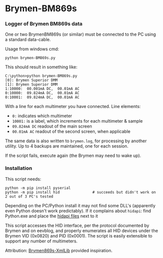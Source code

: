 # Brymen-BM869s

### Logger of Brymen BM869s data

One or two BrymenBM869s (or similar) must be connected to the PC using a standard data-cable. 

Usage from windows cmd: 
    
    python brymen-BM869s.py
    
This should result in something like:

    C:\python>python brymen-BM869s.py
    [0]: Brymen Superior DMM
    [1]: Brymen Superior DMM
    1:10000:  00.001mA DC,  00.01mA AC
    0:10000:  09.824mA DC,  00.01mA AC
    0:10001:  09.824mA DC,  00.01mA AC

With a line for each multimeter you have connected. Line elements:
- `0:` indicates which multimeter
- `10001:` is a label, which increments for each multimeter & sample
- `09.824mA DC` readout of the main screen
- `00.01mA AC` readout of the second screen, when applicable

The same data is also written to `brymen.log`, for processing by another utility. Up to 4 backups are maintained, one for each session. 

If the script fails, execute again (the Brymen may need to wake up). 


### Installation

This script needs:

    python -m pip install pyserial
    python -m pip install hid               # succeeds but didn't work on 2 out of 3 PC's tested

Depending on the PC/Python install it may not find some DLL's (apparently even Python doesn't work predictably). If it complains about `hidapi`:
find Python.exe and place the [hidapi files](https://github.com/libusb/hidapi/releases/download/hidapi-0.10.1/hidapi-win.zip) next to it

This script accesses the HID interface, per the protocol documented by Brymen and on eevblog, and properly enumerates all HID devices under the Brymen VID (0x0820) and PID (0x0001). The script is easily extensible to support any number of multimeters. 

Attribution: [Brymen869s-XmlLib](https://github.com/DawOp/Brymen869s-XmlLib) provided inspiration. 



